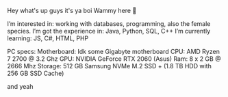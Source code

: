 Hey what's up guys it's ya boi Wammy here 👀

I’m interested in: working with databases, programming, also the female species.
I’m got the experience in: Java, Python, SQL, C++
I’m currently learning: JS, C#, HTML, PHP

PC specs:
Motherboard: Idk some Gigabyte motherboard
CPU: AMD Ryzen 7 2700 @ 3.2 Ghz
GPU: NVIDIA GeForce RTX 2060 (Asus)
Ram: 8 x 2 GB @ 2666 Mhz
Storage: 512 GB Samsung NVMe M.2 SSD + (1.8 TB HDD with 256 GB SSD Cache)

and yeah

